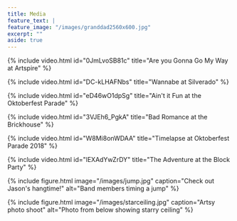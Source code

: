 ```yaml
---
title: Media
feature_text: |
feature_image: "/images/granddad2560x600.jpg"
excerpt: ""
aside: true
---
```


{% include video.html id="0JmLvoSB81c" title="Are you Gonna Go My Way at Artspire" %}

{% include video.html id="DC-kLHAFNbs" title="Wannabe at Silverado" %}

{% include video.html id="eD46wO1dpSg" title="Ain't it Fun at the Oktoberfest Parade" %}

{% include video.html id="3VJEh6_PgkA" title="Bad Romance at the Brickhouse" %}

{% include video.html id="W8Mi8onWDAA" title="Timelapse at Oktoberfest Parade 2018" %}

{% include video.html id="lEXAdYwZrDY" title="The Adventure at the Block Party" %}

{% include figure.html image="/images/jump.jpg" caption="Check out Jason's hangtime!" alt="Band members timing a jump" %}

{% include figure.html image="/images/starceiling.jpg" caption="Artsy photo shoot" alt="Photo from below showing starry ceiling" %}

<!--

{% include figure.html image="https://picsum.photos/600/800?image=894" caption="Image with caption" width="300" height="800" %}

{% include figure.html image="https://picsum.photos/1600/800?image=894" alt="Image with just alt text" %}

-->
